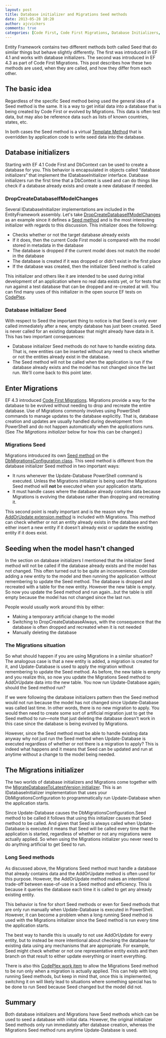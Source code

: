 ```yaml
---
layout: post
title: Database initializer and Migrations Seed methods
date: 2013-05-28 10:20
author: ajcvickers
comments: true
categories: [Code First, Code First Migrations, Database Initializers, DbContext, DbContext API, EF4.1, EF4.3, EF5, EF6, Entity Framework]
---
```

Entity Framework contains two different methods both called Seed that do similar things but behave slightly differently. The first was introduced in EF 4.1 and works with database initializers. The second was introduced in EF 4.3 as part of Code First Migrations. This post describes how these two methods are used, when they are called, and how they differ from each other.
<h2>The basic idea</h2>
Regardless of the specific Seed method being used the general idea of a Seed method is the same. It is a way to get initial data into a database that is being created by Code First or evolved by Migrations. This data is often test data, but may also be reference data such as lists of known countries, states, etc.

In both cases the Seed method is a virtual <a href="http://en.wikipedia.org/wiki/Template_Method">Template Method</a> that is overridden by application code to write seed data into the database.
<h2>Database initializers</h2>
Starting with EF 4.1 Code First and DbContext can be used to create a database for you. This behavior is encapsulated in objects called “database initializers” that implement the IDatabaseInitializer interface. Database initializers run the first time that a DbContext is used and can do things like check if a database already exists and create a new database if needed.
<h3>DropCreateDatabaseIfModelChanges</h3>
Several IDatabaseInitializer implementations are included in the EntityFramework assembly. Let's take <a href="http://msdn.microsoft.com/en-us/library/gg679604(v=vs.103).aspx">DropCreateDatabaseIfModelChanges</a> as an example since it defines a <a href="http://msdn.microsoft.com/en-us/library/gg679410(v=vs.103).aspx">Seed method</a> and is the most interesting initializer with regards to this discussion. This initializer does the following:
<ul>
	<li>Checks whether or not the target database already exists</li>
	<li>If it does, then the current Code First model is compared with the model stored in metadata in the database</li>
	<li>The database is dropped if the current model does not match the model in the database</li>
	<li>The database is created if it was dropped or didn't exist in the first place</li>
	<li>If the database was created, then the initializer Seed method is called</li>
</ul>
This initializer and others like it are intended to be used during initial development of an application where no real data exists yet, or for tests that run against a test database that can be dropped and re-created at will. You can find many uses of this initializer in the open source EF tests on <a href="https://entityframework.codeplex.com/">CodePlex</a>.
<h3>Database initializer Seed</h3>
With respect to Seed the important thing to notice is that Seed is only ever called immediately after a new, empty database has just been created. Seed is never called for an existing database that might already have data in it. This has two important consequences:
<ul>
	<li>Database initializer Seed methods do not have to handle existing data. That is, new entities can be inserted without any need to check whether or not the entities already exist in the database.</li>
	<li>The Seed method will not be called when the application is run if the database already exists and the model has not changed since the last run. We'll come back to this point later.</li>
</ul>
<h2>Enter Migrations</h2>
EF 4.3 introduced <a href="http://msdn.microsoft.com/en-us/data/jj591621">Code First Migrations</a>. Migrations provide a way for the database to be evolved without needing to drop and recreate the entire database. Use of Migrations commonly involves using PowerShell commands to manage updates to the database explicitly. That is, database creation and updates are usually handled during development from PowerShell and do not happen automatically when the applications runs. (See <em>The Migrations initializer </em>below for how this can be changed.)
<h3>Migrations Seed</h3>
Migrations introduced its own <a href="http://msdn.microsoft.com/en-us/library/hh829453(v=vs.103).aspx">Seed method</a> on the <a href="http://msdn.microsoft.com/en-us/library/hh829093(v=vs.103).aspx">DbMigrationsConfiguration class</a>. This seed method is different from the database initializer Seed method in two important ways:
<ul>
	<li>It runs whenever the Update-Database PowerShell command is executed. Unless the Migrations initializer is being used the Migrations Seed method will <strong>not </strong>be executed when your application starts.</li>
	<li>It must handle cases where the database already contains data because Migrations is evolving the database rather than dropping and recreating it.</li>
</ul>
This second point is really important and is the reason why the <a href="http://msdn.microsoft.com/en-us/library/hh846521(v=vs.103).aspx">AddOrUpdate extension method</a> is included with Migrations. This method can check whether or not an entity already exists in the database and then either insert a new entity if it doesn't already exist or update the existing entity if it does exist.
<h2>Seeding when the model hasn't changed</h2>
In the section on database initializers I mentioned that the initializer Seed method will not be called if the database already exists and the model has not changed. This often turned out to be quite an inconvenience. Consider adding a new entity to the model and then running the application without remembering to update the Seed method. The database is dropped and recreated with a table for the new entity. However the new table is empty. So now you update the Seed method and run again…but the table is still empty because the model has not changed since the last run.

People would usually work around this by either:
<ul>
	<li>Making a temporary artificial change to the model</li>
	<li>Switching to DropCreateDatabaseAlways, with the consequence that the database is often dropped and recreated when it is not needed</li>
	<li>Manually deleting the database</li>
</ul>
<h3>The Migrations situation</h3>
So what should happen if you are using Migrations in a similar situation? The analogous case is that a new entity is added, a migration is created for it, and Update-Database is used to apply the migration without remembering to update the Seed method. As before, the new table is empty and you realize this, so now you update the Migrations Seed method to AddOrUpdate data into the new table. You now run Update-Database again; should the Seed method run?

If we were following the database initializers pattern then the Seed method would not run because the model has not changed since Update-Database was called last time. In other words, there is no new migration to apply. You would then need to create some sort of artificial migration just to get the Seed method to run—note that just deleting the database doesn't work in this case since the database is being evolved by Migrations.

However, since the Seed method must be able to handle existing data anyway why not just run the Seed method when Update-Database is executed regardless of whether or not there is a migration to apply? This is indeed what happens and it means that Seed can be updated and run at anytime without a change to the model being needed.
<h2>The Migrations initializer</h2>
The two worlds of database initializers and Migrations come together with the <a href="http://msdn.microsoft.com/en-us/library/hh829293(v=vs.103).aspx">MigrateDatabaseToLatestVersion initializer</a>. This is an IDatabaseInitializer implementation that uses your DbMigrationsConfiguration to programmatically run Update-Database when the application starts.

Since Update-Database causes the DbMigrationsConfiguration.Seed method to be called it follows that using this initializer causes that Seed method to be called. And given that Seed is always called when Update-Database is executed it means that Seed will be called every time that the application is started, regardless of whether or not any migrations were actually applied. So when using the Migrations initializer you never need to do anything artificial to get Seed to run.
<h3>Long Seed methods</h3>
As discussed above, the Migrations Seed method must handle a database that already contains data and the AddOrUpdate method is often used for this purpose. However, the AddOrUpdate method makes an intentional trade-off between ease-of-use in a Seed method and efficiency. This is because it queries the database each time it is called to get any already existing entity.

This behavior is fine for short Seed methods or even for Seed methods that are only run manually when Update-Database is executed in PowerShell. However, it can become a problem when a long running Seed method is used with the Migrations initializer since the Seed method is run every time the application starts.

The best way to handle this is usually to not use AddOrUpdate for every entity, but to instead be more intentional about checking the database for existing data using any mechanisms that are appropriate. For example, Seed might check whether or not one representative entity exists and then branch on that result to either update everything or insert everything.

There is also this <a href="https://entityframework.codeplex.com/workitem/843">CodePlex work item</a> to allow the Migrations Seed method to be run only when a migration is actually applied. This can help with long running Seed methods, but keep in mind that, once this is implemented, switching it on will likely lead to situations where something special has to be done to run Seed because Seed changed but the model did not.
<h2>Summary</h2>
Both database initializers and Migrations have Seed methods which can be used to seed a database with initial data. However, the original initializer Seed methods only run immediately after database creation, whereas the Migrations Seed method runs anytime Update-Database is used.
